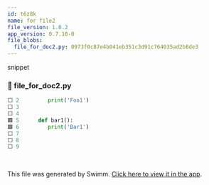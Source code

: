 ```yaml
---
id: t6z8k
name: for file2
file_version: 1.0.2
app_version: 0.7.10-0
file_blobs:
  file_for_doc2.py: 0973f0c87e4b041eb351c3d91c764035ad2b8de3
---
```


snippet
<!-- NOTE-swimm-snippet: the lines below link your snippet to Swimm -->
### 📄 file_for_doc2.py
```python
⬜ 2      	print('Foo1')
⬜ 3      
⬜ 4      
🟩 5      def bar1():
🟩 6      	print('Bar1')
⬜ 7      
⬜ 8      
⬜ 9      
```

<br/>

This file was generated by Swimm. [Click here to view it in the app](https://app.swimm.io/repos/Z2l0aHViJTNBJTNBdGVzdDIlM0ElM0FlcmFuLXN3aW1t/docs/t6z8k).